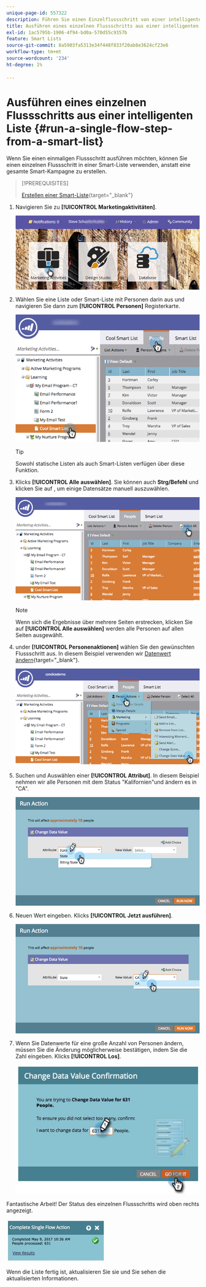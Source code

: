 ```yaml
---
unique-page-id: 557322
description: Führen Sie einen Einzelflussschritt von einer intelligenten Liste aus - Marketo-Dokumente - Produktdokumentation
title: Ausführen eines einzelnen Flussschritts aus einer intelligenten Liste
exl-id: 1ac5795b-1906-4f94-bd0a-570d55c9357b
feature: Smart Lists
source-git-commit: 8a5903fa5313e34f448f833f20ab8e3624cf23e6
workflow-type: tm+mt
source-wordcount: '234'
ht-degree: 1%

---
```


# Ausführen eines einzelnen Flussschritts aus einer intelligenten Liste {#run-a-single-flow-step-from-a-smart-list}

Wenn Sie einen einmaligen Flussschritt ausführen möchten, können Sie einen einzelnen Flussschritt in einer Smart-Liste verwenden, anstatt eine gesamte Smart-Kampagne zu erstellen.

>[!PREREQUISITES]
>
>[Erstellen einer Smart-Liste](/help/marketo/product-docs/core-marketo-concepts/smart-lists-and-static-lists/creating-a-smart-list/create-a-smart-list.md){target="_blank"}

1. Navigieren Sie zu **[!UICONTROL Marketingaktivitäten]**.

   ![](assets/login-marketing-activities-1.png)

1. Wählen Sie eine Liste oder Smart-Liste mit Personen darin aus und navigieren Sie dann zum **[!UICONTROL Personen]** Registerkarte.

   ![](assets/smartlistpeopletab-hands.png)

   >[!TIP]
   >
   >Sowohl statische Listen als auch Smart-Listen verfügen über diese Funktion.

1. Klicks **[!UICONTROL Alle auswählen]**. Sie können auch **Strg/Befehl** und klicken Sie auf , um einige Datensätze manuell auszuwählen.

   ![](assets/smartlist-selectallhand.png)

   >[!NOTE]
   >
   >Wenn sich die Ergebnisse über mehrere Seiten erstrecken, klicken Sie auf **[!UICONTROL Alle auswählen]** werden alle Personen auf allen Seiten ausgewählt.

1. under **[!UICONTROL Personenaktionen]** wählen Sie den gewünschten Flussschritt aus. In diesem Beispiel verwenden wir [Datenwert ändern](/help/marketo/product-docs/core-marketo-concepts/smart-campaigns/flow-actions/change-data-value.md){target="_blank"}.

   ![](assets/personactions-hands.png)

1. Suchen und Auswählen einer **[!UICONTROL Attribut]**. In diesem Beispiel nehmen wir alle Personen mit dem Status &quot;Kalifornien&quot;und ändern es in &quot;CA&quot;.

   ![](assets/runaction-hands.png)

1. Neuen Wert eingeben. Klicks **[!UICONTROL Jetzt ausführen]**.

   ![](assets/runactionnewvalue-hands.png)

1. Wenn Sie Datenwerte für eine große Anzahl von Personen ändern, müssen Sie die Änderung möglicherweise bestätigen, indem Sie die Zahl eingeben. Klicks **[!UICONTROL Los]**.

   ![](assets/changedatavalue.jpg)

Fantastische Arbeit! Der Status des einzelnen Flussschritts wird oben rechts angezeigt.

![](assets/completesingleflowaction.jpg)

Wenn die Liste fertig ist, aktualisieren Sie sie und Sie sehen die aktualisierten Informationen.
